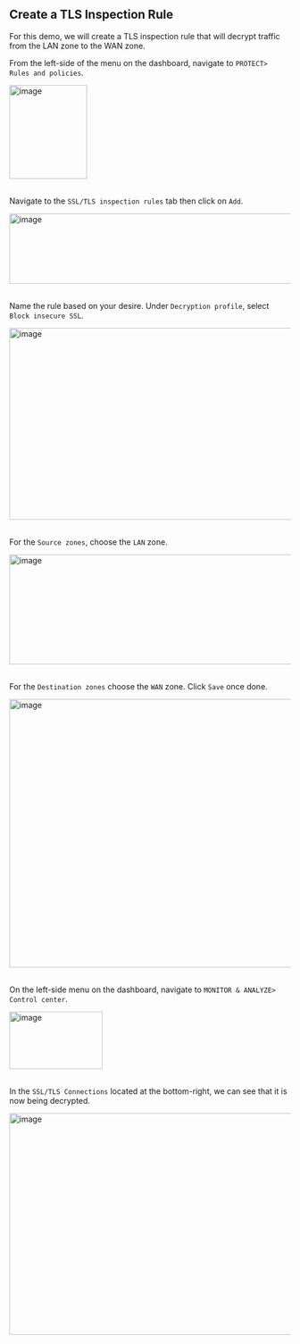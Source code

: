 ## Create a TLS Inspection Rule

For this demo, we will create a TLS inspection rule that will decrypt traffic from the LAN zone to the WAN zone.
<br>

From the left-side of the menu on the dashboard, navigate to ```PROTECT> Rules and policies```.

<img width="139" height="168" alt="image" src="https://github.com/user-attachments/assets/4210e8f1-c1fe-4e83-a01e-cf90106b9151" />
<br>
<br>

Navigate to the ```SSL/TLS inspection rules``` tab then click on ```Add```.

<img width="1062" height="126" alt="image" src="https://github.com/user-attachments/assets/6395cb0f-7005-4eae-b2fd-14492d65af9c" />
<br>
<br>

Name the rule based on your desire. Under ```Decryption profile```, select ```Block insecure SSL```.

<img width="1108" height="344" alt="image" src="https://github.com/user-attachments/assets/fd120b70-09b0-44b1-8321-3a428f45ea4f" />
<br>
<br>


For the ```Source zones```, choose the ```LAN``` zone.

<img width="1089" height="197" alt="image" src="https://github.com/user-attachments/assets/a6aec6dd-42e5-473a-aeb0-6dea2beeab61" />
<br>
<br>

For the ```Destination zones``` choose the ```WAN``` zone. Click ```Save``` once done.

<img width="1104" height="481" alt="image" src="https://github.com/user-attachments/assets/cf06b62f-d6a1-4410-9858-f6b5b113db41" />
<br>
<br>

On the left-side menu on the dashboard, navigate to ```MONITOR & ANALYZE> Control center```.

<img width="167" height="103" alt="image" src="https://github.com/user-attachments/assets/4e858138-63ee-49d8-ad8e-4da15745ff92" />
<br>
<br>

In the ```SSL/TLS Connections``` located at the bottom-right, we can see that it is now being decrypted.

<img width="936" height="397" alt="image" src="https://github.com/user-attachments/assets/0eb5ce92-2a9d-44fc-a32b-020b298d9b3f" />
<br>
<br>






